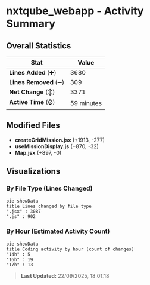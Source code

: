 # nxtqube_webapp - Activity Summary 

## Overall Statistics

| Stat                   | Value                                                             |
| ---------------------- | ----------------------------------------------------------------- |
| **Lines Added** (➕)   | 3680                                          |
| **Lines Removed** (➖) | 309                                        |
| **Net Change** (↕)    | 3371                |
| **Active Time** (⌚)   | 59 minutes |


## Modified Files
- **createGridMission.jsx** (+1913, -277)
- **useMissionDisplay.js** (+870, -32)
- **Map.jsx** (+897, -0)

## Visualizations

### By File Type (Lines Changed)

```mermaid
pie showData
title Lines changed by file type
".jsx" : 3087
".js" : 902
```

### By Hour (Estimated Activity Count)

```mermaid
pie showData
title Coding activity by hour (count of changes)
"14h" : 5
"16h" : 19
"17h" : 13
```


> **Last Updated:** 22/09/2025, 18:01:18